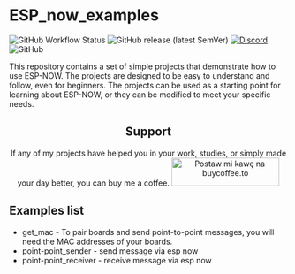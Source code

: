 # ESP_now_examples
![GitHub Workflow Status](https://img.shields.io/github/actions/workflow/status/InzynierDomu/ESP_now_examples/main.yml?logo=github&style=flat-square)
![GitHub release (latest SemVer)](https://img.shields.io/github/v/release/InzynierDomu/ESP_now_examples?style=flat-square)
<a href="https://discord.gg/KmW6mHdg">![Discord](https://img.shields.io/discord/815929748882587688?logo=discord&logoColor=green&style=flat-square)</a>
![GitHub](https://img.shields.io/github/license/InzynierDomu/ESP_now_examples?style=flat-square)

This repository contains a set of simple projects that demonstrate how to use ESP-NOW. The projects are designed to be easy to understand and follow, even for beginners. The projects can be used as a starting point for learning about ESP-NOW, or they can be modified to meet your specific needs.

<div align="center">
<h2>Support</h2>

<p>If any of my projects have helped you in your work, studies, or simply made your day better, you can buy me a coffee. <a href="https://buycoffee.to/inzynier-domu" target="_blank"><img src="https://buycoffee.to/img/share-button-primary.png" style="width: 195px; height: 51px" alt="Postaw mi kawę na buycoffee.to"></a></p>
</div>

## Examples list
* get_mac - To pair boards and send point-to-point messages, you will need the MAC addresses of your boards.
* point-point_sender - send message via esp now
* point-point_receiver - receive message via esp now